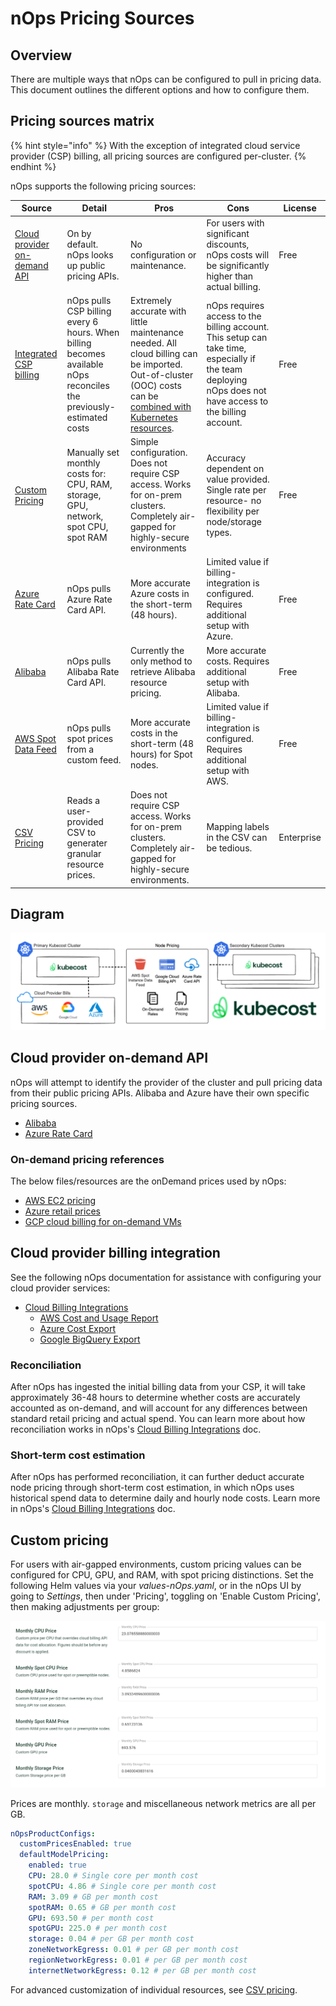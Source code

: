# nOps Pricing Sources

## Overview

There are multiple ways that nOps can be configured to pull in pricing data. This document outlines the different options and how to configure them.

## Pricing sources matrix

{% hint style="info" %}
With the exception of integrated cloud service provider (CSP) billing, all pricing sources are configured per-cluster.
{% endhint %}

nOps supports the following pricing sources:

| Source | Detail | Pros | Cons | License |
|--|--|--|--|--|
| [Cloud provider on-demand API](#cloud-provider-on-demand-api) | On by default. nOps looks up public pricing APIs. | No configuration or maintenance. | For users with significant discounts, nOps costs will be significantly higher than actual billing. | Free |
| [Integrated CSP billing](/install-and-configure/install/cloud-integration/README.md) | nOps pulls CSP billing every 6 hours. When billing becomes available nOps reconciles the previously-estimated costs | Extremely accurate with little maintenance needed. All cloud billing can be imported. Out-of-cluster (OOC) costs can be [combined with Kubernetes resources](/using-nOps/navigating-the-nOps-ui/collections.md). | nOps requires access to the billing account. This setup can take time, especially if the team deploying nOps does not have access to the billing account. | Free |
| [Custom Pricing](#custom-pricing) | Manually set monthly costs for: CPU, RAM, storage, GPU, network, spot CPU, spot RAM | Simple configuration. Does not require CSP access. Works for on-prem clusters. Completely air-gapped for highly-secure environments  | Accuracy dependent on value provided. Single rate per resource- no flexibility per node/storage types. | Free |
| [Azure Rate Card](../install-and-configure/install/cloud-integration/azure-out-of-cluster/azure-config.md) | nOps pulls Azure Rate Card API. | More accurate Azure costs in the short-term (48 hours). | Limited value if billing-integration is configured. Requires additional setup with Azure. | Free |
| [Alibaba](../install-and-configure/install/provider-installations/alibaba-install.md) | nOps pulls Alibaba Rate Card API. | Currently the only method to retrieve Alibaba resource pricing. | More accurate costs. Requires additional setup with Alibaba. | Free |
| [AWS Spot Data Feed](/install-and-configure/install/cloud-integration/aws-cloud-integrations/aws-spot-instances.md) | nOps pulls spot prices from a custom feed. | More accurate costs in the short-term (48 hours) for Spot nodes.| Limited value if billing-integration is configured. Requires additional setup with AWS. | Free |
| [CSV Pricing](/install-and-configure/advanced-configuration/csv-pricing.md) | Reads a user-provided CSV to generater granular resource prices. | Does not require CSP access. Works for on-prem clusters. Completely air-gapped for highly-secure environments. | Mapping labels in the CSV can be tedious. | Enterprise |

## Diagram

![Cloud Provider Billing Integrated](../images/cloud-bill-diagram.png)

## Cloud provider on-demand API

nOps will attempt to identify the provider of the cluster and pull pricing data from their public pricing APIs. Alibaba and Azure have their own specific pricing sources.

- [Alibaba](../install-and-configure/install/provider-installations/alibaba-install.md)
- [Azure Rate Card](../install-and-configure/install/cloud-integration/azure-out-of-cluster/azure-config.md)

### On-demand pricing references

The below files/resources are the onDemand prices used by nOps:

- [AWS EC2 pricing](https://pricing.us-east-1.amazonaws.com/offers/v1.0/aws/AmazonEC2/current/us-east-2/index.json)
- [Azure retail prices](https://learn.microsoft.com/en-us/rest/api/cost-management/retail-prices/azure-retail-prices)
- [GCP cloud billing for on-demand VMs](https://cloud.google.com/billing/docs/reference/rest/v1/services.skus/list)

## Cloud provider billing integration

See the following nOps documentation for assistance with configuring your cloud provider services:

- [Cloud Billing Integrations](/install-and-configure/install/cloud-integration/README.md)
  - [AWS Cost and Usage Report](/install-and-configure/install/cloud-integration/aws-cloud-integrations/aws-cloud-integrations.md)
  - [Azure Cost Export](/install-and-configure/install/cloud-integration/azure-out-of-cluster/azure-out-of-cluster.md)
  - [Google BigQuery Export](/install-and-configure/install/cloud-integration/gcp-out-of-cluster/README.md)

### Reconciliation

After nOps has ingested the initial billing data from your CSP, it will take approximately 36-48 hours to determine whether costs are accurately accounted as on-demand, and will account for any differences between standard retail pricing and actual spend. You can learn more about how reconciliation works in nOps's [Cloud Billing Integrations](/install-and-configure/install/cloud-integration/README.md) doc.

### Short-term cost estimation

After nOps has performed reconciliation, it can further deduct accurate node pricing through short-term cost estimation, in which nOps uses historical spend data to determine daily and hourly node costs. Learn more in nOps's [Cloud Billing Integrations](/install-and-configure/install/cloud-integration/README.md) doc.

## Custom pricing

For users with air-gapped environments, custom pricing values can be configured for CPU, GPU, and RAM, with spot pricing distinctions. Set the following Helm values via your *values-nOps.yaml*, or in the nOps UI by going to *Settings*, then under 'Pricing', toggling on 'Enable Custom Pricing', then making adjustments per group:

![UI Custom Pricing Screenshot](/images/custompricing.png)

Prices are monthly. `storage` and miscellaneous network metrics are all per GB.

```yaml
nOpsProductConfigs:
  customPricesEnabled: true
  defaultModelPricing:
    enabled: true
    CPU: 28.0 # Single core per month cost
    spotCPU: 4.86 # Single core per month cost
    RAM: 3.09 # GB per month cost
    spotRAM: 0.65 # GB per month cost
    GPU: 693.50 # per month cost
    spotGPU: 225.0 # per month cost
    storage: 0.04 # per GB per month cost
    zoneNetworkEgress: 0.01 # per GB per month cost
    regionNetworkEgress: 0.01 # per GB per month cost
    internetNetworkEgress: 0.12 # per GB per month cost
```

For advanced customization of individual resources, see [CSV pricing](/install-and-configure/advanced-configuration/csv-pricing.md).
